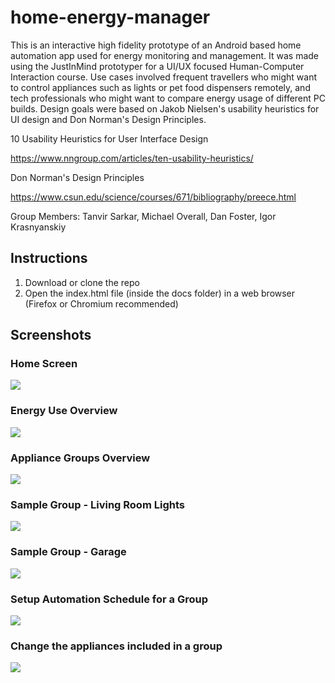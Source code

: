 # home-energy-manager

This is an interactive high fidelity prototype of an Android based home automation app used for energy monitoring and management. It was made using the JustInMind prototyper for a UI/UX focused Human-Computer Interaction course. Use cases involved frequent travellers who might want to control appliances such as lights or pet food dispensers remotely, and tech professionals who might want to compare energy usage of different PC builds. Design goals were based on Jakob Nielsen's usability heuristics for UI design and Don Norman's Design Principles.

10 Usability Heuristics for User Interface Design

https://www.nngroup.com/articles/ten-usability-heuristics/

Don Norman's Design Principles

https://www.csun.edu/science/courses/671/bibliography/preece.html

Group Members: Tanvir Sarkar, Michael Overall, Dan Foster, Igor Krasnyanskiy

## Instructions

1. Download or clone the repo
2. Open the index.html file (inside the docs folder) in a web browser (Firefox or Chromium recommended)

## Screenshots

### Home Screen
![](Screenshots/energy_monitor_ui_home.png)

### Energy Use Overview
![](Screenshots/energy_monitor_ui_energy_use.png)

### Appliance Groups Overview
![](Screenshots/energy_monitor_ui_groups.png)

### Sample Group - Living Room Lights
![](Screenshots/energy_monitor_ui_lights_group.png)

### Sample Group - Garage
![](Screenshots/energy_monitor_ui_garage_group.png)

### Setup Automation Schedule for a Group
![](Screenshots/energy_monitor_ui_garage_schedule.png)

### Change the appliances included in a group
![](Screenshots/energy_monitor_ui_change_appliance.png)
